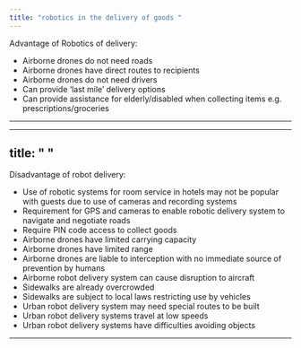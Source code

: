 ```yaml
---
title: "robotics in the delivery of goods "
--- 
```

 Advantage of Robotics of delivery:

- Airborne drones do not need roads
- Airborne drones have direct routes to recipients
- Airborne drones do not need drivers
- Can provide ‘last mile’ delivery options
- Can provide assistance for elderly/disabled when collecting items e.g. prescriptions/groceries
---

---
title: " "
--- 
Disadvantage of robot delivery:

- Use of robotic systems for room service in hotels may not be popular with guests due to use of cameras and recording systems
- Requirement for GPS and cameras to enable robotic delivery system to navigate and negotiate roads
- Require PIN code access to collect goods
- Airborne drones have limited carrying capacity
- Airborne drones have limited range
- Airborne drones are liable to interception with no immediate source of prevention by humans
- Airborne robot delivery system can cause disruption to aircraft
- Sidewalks are already overcrowded
- Sidewalks are subject to local laws restricting use by vehicles
- Urban robot delivery system may need special routes to be built
- Urban robot delivery systems travel at low speeds
- Urban robot delivery systems have difficulties avoiding objects

---

